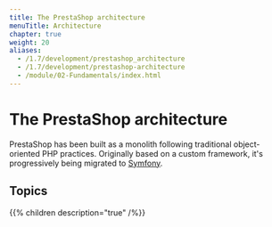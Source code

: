 ```yaml
---
title: The PrestaShop architecture
menuTitle: Architecture
chapter: true
weight: 20
aliases:
  - /1.7/development/prestashop_architecture
  - /1.7/development/prestashop-architecture
  - /module/02-Fundamentals/index.html
---
```


# The PrestaShop architecture

PrestaShop has been built as a monolith following traditional object-oriented PHP practices. Originally based on a custom framework, it's progressively being migrated to [Symfony](https://symfony.com/).


## Topics

{{% children description="true" /%}}

